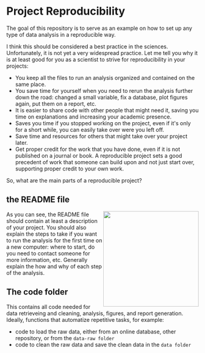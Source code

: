 # Project Reproducibility

The goal of this repository is to serve as an example on how to set up any type of data analysis in a reproducible way.

I think this should be considered a best practice in the sciences. Unfortunately, it is not yet a very widespread practice.
Let me tell you why it is at least good for you as a scientist to strive for reproducibility in your projects:

- You keep all the files to run an analysis organized and contained on the same place.
- You save time for yourself when you need to rerun the analysis further down the road: changed a small variable, fix a database, plot figures again, put them on a report, etc.
- It is easier to share code with other people that might need it, saving you time on explanations and increasing your academic presence.
- Saves you time if you stopped working on the project, even if it's only for a short while, you can easily take over were you left off.
- Save time and resources for others that might take over your project later.
- Get proper credit for the work that you have done, even if it is not published on a journal or book. A reproducible project sets a good precedent of work that someone can build upon and not just start over, supporting proper credit to your own work.

So, what are the main parts of a reproducible project?

## the README file

<img align="right" width="250" src="http://experimentalmath.info/blog/wp-content/uploads/2013/01/miracle-264x300.gif">

As you can see, the README file should contain at least a description of your project.
You should also explain the steps to take if you want to run the analysis for the first time on a new computer:
where to start, do you need to contact someone for more information, etc.
Generally explain the how and why of each step of the analysis.

<!-- ![Then a miracle occurs...](http://experimentalmath.info/blog/wp-content/uploads/2013/01/miracle-264x300.gif) -->

## The code folder

This contains all code needed for data retrieveing and cleaning, analysis, figures, and report generation.
Ideally, functions that automatize repetitive tasks, for example:

- code to load the raw data, either from an online database, other repository, or from the `data-raw folder`
- code to clean the raw data and save the clean data in the `data folder`
